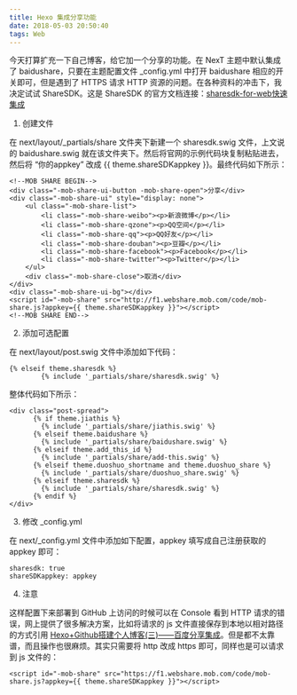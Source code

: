 ```yaml
---
title: Hexo 集成分享功能
date: 2018-05-03 20:50:40
tags: Web
---
```


今天打算扩充一下自己博客，给它加一个分享的功能。在 NexT 主题中默认集成了 baidushare，只要在主题配置文件 _config.yml 中打开 baidushare 相应的开关即可，但是遇到了 HTTPS 请求 HTTP 资源的问题。在各种资料的冲击下，我决定试试 ShareSDK。这是 ShareSDK 的官方文档连接：[sharesdk-for-web快速集成](http://wiki.mob.com/sharesdk-for-web%E5%BF%AB%E9%80%9F%E9%9B%86%E6%88%90/)

1. 创建文件

在 next/layout/_partials/share 文件夹下新建一个 sharesdk.swig 文件，上文说的 baidushare.swig 就在该文件夹下。然后将官网的示例代码块复制粘贴进去，然后将 “你的appkey” 改成 {{ theme.shareSDKappkey }}。最终代码如下所示：

```
<!--MOB SHARE BEGIN-->
<div class="-mob-share-ui-button -mob-share-open">分享</div>
<div class="-mob-share-ui" style="display: none">
    <ul class="-mob-share-list">
        <li class="-mob-share-weibo"><p>新浪微博</p></li>
        <li class="-mob-share-qzone"><p>QQ空间</p></li>
        <li class="-mob-share-qq"><p>QQ好友</p></li>
        <li class="-mob-share-douban"><p>豆瓣</p></li>
        <li class="-mob-share-facebook"><p>Facebook</p></li>
        <li class="-mob-share-twitter"><p>Twitter</p></li>
    </ul>
    <div class="-mob-share-close">取消</div>
</div>
<div class="-mob-share-ui-bg"></div>
<script id="-mob-share" src="http://f1.webshare.mob.com/code/mob-share.js?appkey={{ theme.shareSDKappkey }}"></script>
<!--MOB SHARE END-->
```

2. 添加可选配置

在 next/layout/post.swig 文件中添加如下代码：

```
{% elseif theme.sharesdk %}
        {% include '_partials/share/sharesdk.swig' %}
```

整体代码如下所示：

```
<div class="post-spread">
      {% if theme.jiathis %}
        {% include '_partials/share/jiathis.swig' %}
      {% elseif theme.baidushare %}
        {% include '_partials/share/baidushare.swig' %}
      {% elseif theme.add_this_id %}
        {% include '_partials/share/add-this.swig' %}
      {% elseif theme.duoshuo_shortname and theme.duoshuo_share %}
        {% include '_partials/share/duoshuo_share.swig' %}
      {% elseif theme.sharesdk %}
        {% include '_partials/share/sharesdk.swig' %}
      {% endif %}
</div>
```

3. 修改 _config.yml

在 next/_config.yml 文件中添加如下配置，appkey 填写成自己注册获取的 appkey 即可：

```
sharesdk: true
shareSDKappkey: appkey
```

4. 注意

这样配置下来部署到 GitHub 上访问的时候可以在 Console 看到 HTTP 请求的错误，网上提供了很多解决方案，比如将请求的 js 文件直接保存到本地以相对路径的方式引用 [Hexo+Github搭建个人博客(三)——百度分享集成](https://www.jianshu.com/p/276d10de413e)。但是都不太靠谱，而且操作也很麻烦。其实只需要将 http 改成 https 即可，同样也是可以请求到 js 文件的：

```
<script id="-mob-share" src="https://f1.webshare.mob.com/code/mob-share.js?appkey={{ theme.shareSDKappkey }}"></script>
```

